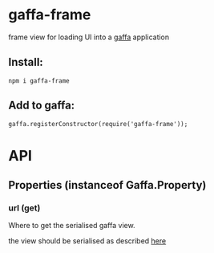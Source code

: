 # gaffa-frame

frame view for loading UI into a [gaffa](https://github.com/gaffa-tape/gaffa-js) application

## Install:

    npm i gaffa-frame

## Add to gaffa:

    gaffa.registerConstructor(require('gaffa-frame'));

# API

## Properties (instanceof Gaffa.Property)

### url (get)

Where to get the serialised gaffa view.

the view should be serialised as described [here](https://github.com/gaffa-tape/gaffa-js/wiki/Stringifying-ViewItems)